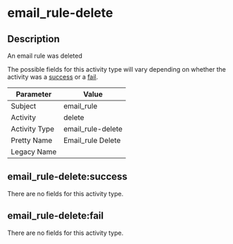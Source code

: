 email_rule-delete
=================

Description
-----------
An email rule was deleted

The possible fields for this activity type will vary depending on whether the activity was a [success](#email_rule-deletesuccess) or a [fail](#email_rule-deletefail).

| Parameter     | Value             |
| ------------- | ----------------- |
| Subject       | email_rule        |
| Activity      | delete            |
| Activity Type | email_rule-delete |
| Pretty Name   | Email_rule Delete |
| Legacy Name   |                   |

email_rule-delete:success
-------------------------

There are no fields for this activity type.


email_rule-delete:fail
----------------------

There are no fields for this activity type.
